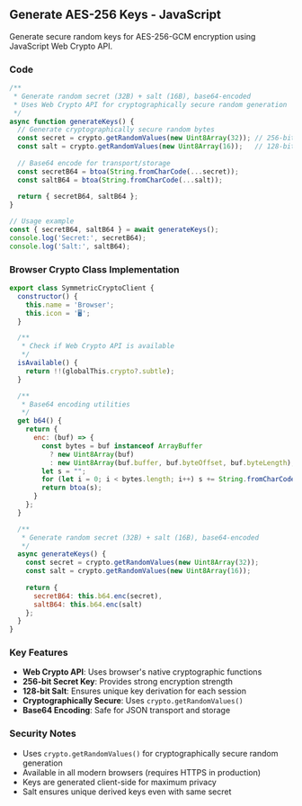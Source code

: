 ## Generate AES-256 Keys - JavaScript

Generate secure random keys for AES-256-GCM encryption using JavaScript Web Crypto API.

### Code

```javascript
/**
 * Generate random secret (32B) + salt (16B), base64-encoded
 * Uses Web Crypto API for cryptographically secure random generation
 */
async function generateKeys() {
  // Generate cryptographically secure random bytes
  const secret = crypto.getRandomValues(new Uint8Array(32)); // 256-bit key
  const salt = crypto.getRandomValues(new Uint8Array(16));   // 128-bit salt
  
  // Base64 encode for transport/storage
  const secretB64 = btoa(String.fromCharCode(...secret));
  const saltB64 = btoa(String.fromCharCode(...salt));
  
  return { secretB64, saltB64 };
}

// Usage example
const { secretB64, saltB64 } = await generateKeys();
console.log('Secret:', secretB64);
console.log('Salt:', saltB64);
```

### Browser Crypto Class Implementation

```javascript
export class SymmetricCryptoClient {
  constructor() {
    this.name = 'Browser';
    this.icon = '🖥️';
  }

  /**
   * Check if Web Crypto API is available
   */
  isAvailable() {
    return !!(globalThis.crypto?.subtle);
  }

  /**
   * Base64 encoding utilities
   */
  get b64() {
    return {
      enc: (buf) => {
        const bytes = buf instanceof ArrayBuffer
          ? new Uint8Array(buf)
          : new Uint8Array(buf.buffer, buf.byteOffset, buf.byteLength);
        let s = "";
        for (let i = 0; i < bytes.length; i++) s += String.fromCharCode(bytes[i]);
        return btoa(s);
      }
    };
  }

  /**
   * Generate random secret (32B) + salt (16B), base64-encoded
   */
  async generateKeys() {
    const secret = crypto.getRandomValues(new Uint8Array(32));
    const salt = crypto.getRandomValues(new Uint8Array(16));
    
    return {
      secretB64: this.b64.enc(secret),
      saltB64: this.b64.enc(salt)
    };
  }
}
```

### Key Features

- **Web Crypto API**: Uses browser's native cryptographic functions
- **256-bit Secret Key**: Provides strong encryption strength
- **128-bit Salt**: Ensures unique key derivation for each session
- **Cryptographically Secure**: Uses `crypto.getRandomValues()`
- **Base64 Encoding**: Safe for JSON transport and storage

### Security Notes

- Uses `crypto.getRandomValues()` for cryptographically secure random generation
- Available in all modern browsers (requires HTTPS in production)
- Keys are generated client-side for maximum privacy
- Salt ensures unique derived keys even with same secret
